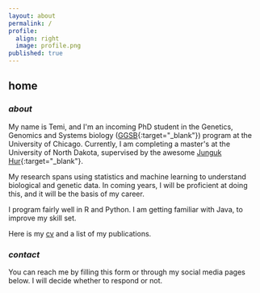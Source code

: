 ```yaml
---
layout: about
permalink: /
profile:
  align: right
  image: profile.png
published: true
---
```

## home

### *about*
My name is Temi, and I'm an incoming PhD student in the Genetics, Genomics and Systems biology ([GGSB](https://ggsb.uchicago.edu/){:target="_blank"}) program at the University of Chicago. Currently, I am completing a master's at the University of North Dakota, supervised by the awesome [Junguk Hur](https://med.und.edu/labs/hur/){:target="_blank"}. 

My research spans using statistics and machine learning to understand biological and genetic data. In coming years, I will be proficient at doing this, and it will be the basis of my career. 

I program fairly well in R and Python. I am getting familiar with Java, to improve my skill set. 

Here is my [cv](../docs/cv.pdf) and a list of my publications. 

### *contact*

You can reach me by filling this form or through my social media pages below. I will decide whether to respond or not. 
